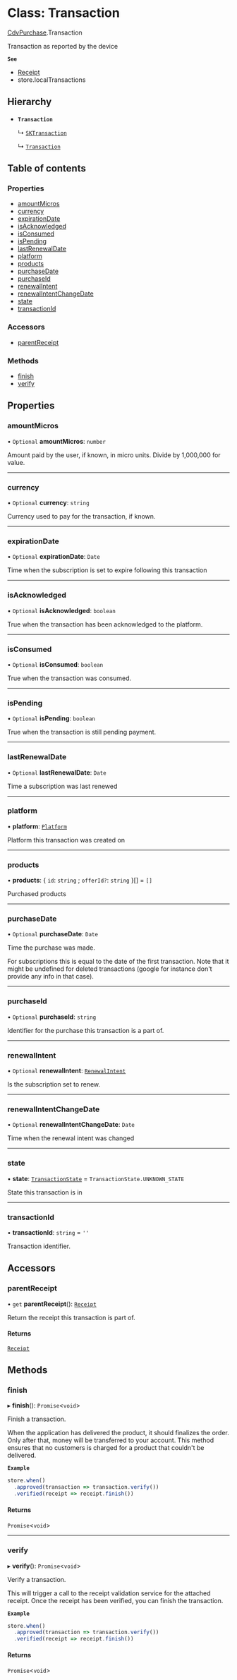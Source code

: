 # Class: Transaction

[CdvPurchase](../modules/CdvPurchase.md).Transaction

Transaction as reported by the device

**`See`**

 - [Receipt](CdvPurchase.Receipt.md)
 - store.localTransactions

## Hierarchy

- **`Transaction`**

  ↳ [`SKTransaction`](CdvPurchase.AppleAppStore.SKTransaction.md)

  ↳ [`Transaction`](CdvPurchase.GooglePlay.Transaction.md)

## Table of contents

### Properties

- [amountMicros](CdvPurchase.Transaction.md#amountmicros)
- [currency](CdvPurchase.Transaction.md#currency)
- [expirationDate](CdvPurchase.Transaction.md#expirationdate)
- [isAcknowledged](CdvPurchase.Transaction.md#isacknowledged)
- [isConsumed](CdvPurchase.Transaction.md#isconsumed)
- [isPending](CdvPurchase.Transaction.md#ispending)
- [lastRenewalDate](CdvPurchase.Transaction.md#lastrenewaldate)
- [platform](CdvPurchase.Transaction.md#platform)
- [products](CdvPurchase.Transaction.md#products)
- [purchaseDate](CdvPurchase.Transaction.md#purchasedate)
- [purchaseId](CdvPurchase.Transaction.md#purchaseid)
- [renewalIntent](CdvPurchase.Transaction.md#renewalintent)
- [renewalIntentChangeDate](CdvPurchase.Transaction.md#renewalintentchangedate)
- [state](CdvPurchase.Transaction.md#state)
- [transactionId](CdvPurchase.Transaction.md#transactionid)

### Accessors

- [parentReceipt](CdvPurchase.Transaction.md#parentreceipt)

### Methods

- [finish](CdvPurchase.Transaction.md#finish)
- [verify](CdvPurchase.Transaction.md#verify)

## Properties

### amountMicros

• `Optional` **amountMicros**: `number`

Amount paid by the user, if known, in micro units. Divide by 1,000,000 for value.

___

### currency

• `Optional` **currency**: `string`

Currency used to pay for the transaction, if known.

___

### expirationDate

• `Optional` **expirationDate**: `Date`

Time when the subscription is set to expire following this transaction

___

### isAcknowledged

• `Optional` **isAcknowledged**: `boolean`

True when the transaction has been acknowledged to the platform.

___

### isConsumed

• `Optional` **isConsumed**: `boolean`

True when the transaction was consumed.

___

### isPending

• `Optional` **isPending**: `boolean`

True when the transaction is still pending payment.

___

### lastRenewalDate

• `Optional` **lastRenewalDate**: `Date`

Time a subscription was last renewed

___

### platform

• **platform**: [`Platform`](../enums/CdvPurchase.Platform.md)

Platform this transaction was created on

___

### products

• **products**: { `id`: `string` ; `offerId?`: `string`  }[] = `[]`

Purchased products

___

### purchaseDate

• `Optional` **purchaseDate**: `Date`

Time the purchase was made.

For subscriptions this is equal to the date of the first transaction.
Note that it might be undefined for deleted transactions (google for instance don't provide any info in that case).

___

### purchaseId

• `Optional` **purchaseId**: `string`

Identifier for the purchase this transaction is a part of.

___

### renewalIntent

• `Optional` **renewalIntent**: [`RenewalIntent`](../enums/CdvPurchase.RenewalIntent.md)

Is the subscription set to renew.

___

### renewalIntentChangeDate

• `Optional` **renewalIntentChangeDate**: `Date`

Time when the renewal intent was changed

___

### state

• **state**: [`TransactionState`](../enums/CdvPurchase.TransactionState.md) = `TransactionState.UNKNOWN_STATE`

State this transaction is in

___

### transactionId

• **transactionId**: `string` = `''`

Transaction identifier.

## Accessors

### parentReceipt

• `get` **parentReceipt**(): [`Receipt`](CdvPurchase.Receipt.md)

Return the receipt this transaction is part of.

#### Returns

[`Receipt`](CdvPurchase.Receipt.md)

## Methods

### finish

▸ **finish**(): `Promise`<`void`\>

Finish a transaction.

When the application has delivered the product, it should finalizes the order.
Only after that, money will be transferred to your account.
This method ensures that no customers is charged for a product that couldn't be delivered.

**`Example`**

```ts
store.when()
  .approved(transaction => transaction.verify())
  .verified(receipt => receipt.finish())
```

#### Returns

`Promise`<`void`\>

___

### verify

▸ **verify**(): `Promise`<`void`\>

Verify a transaction.

This will trigger a call to the receipt validation service for the attached receipt.
Once the receipt has been verified, you can finish the transaction.

**`Example`**

```ts
store.when()
  .approved(transaction => transaction.verify())
  .verified(receipt => receipt.finish())
```

#### Returns

`Promise`<`void`\>
